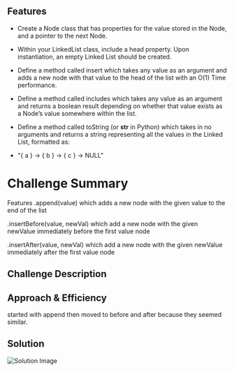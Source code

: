 ## Features

- Create a Node class that has properties for the value stored in the Node, and a pointer to the next Node.

- Within your LinkedList class, include a head property. Upon instantiation, an empty Linked List should be created.

- Define a method called insert which takes any value as an argument and adds a new node with that value to the head of the list with an O(1) Time performance.

- Define a method called includes which takes any value as an argument and returns a boolean result depending on whether that value exists as a Node’s value somewhere within the list.

- Define a method called toString (or __str__ in Python) which takes in no arguments and returns a string representing all the values in the Linked List, formatted as:

- "{ a } -> { b } -> { c } -> NULL"



# Challenge Summary

Features
.append(value) which adds a new node with the given value to the end of the list

.insertBefore(value, newVal) which add a new node with the given newValue immediately before the first value node

.insertAfter(value, newVal) which add a new node with the given newValue immediately after the first value node

## Challenge Description
<!-- Description of the challenge -->

## Approach & Efficiency
started with append then moved to before and after because they seemed similar.

## Solution
![Solution Image](assets\ll-insertions.png)